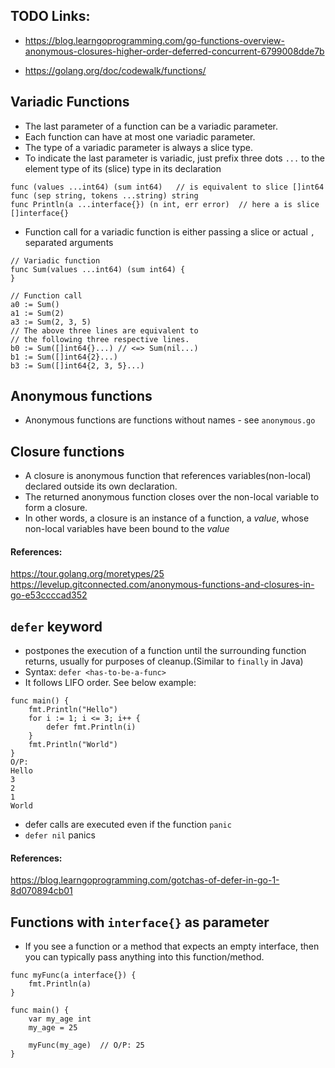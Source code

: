 ## TODO Links: 

* https://blog.learngoprogramming.com/go-functions-overview-anonymous-closures-higher-order-deferred-concurrent-6799008dde7b


* https://golang.org/doc/codewalk/functions/

## Variadic Functions
* The last parameter of a function can be a variadic parameter.
* Each function can have at most one variadic parameter.
* The type of a variadic parameter is always a slice type.
* To indicate the last parameter is variadic, just prefix three dots `...` to the element type of its (slice) type in its declaration
```shell script
func (values ...int64) (sum int64)   // is equivalent to slice []int64
func (sep string, tokens ...string) string
func Println(a ...interface{}) (n int, err error)  // here a is slice []interface{}
```
* Function call for a variadic function is either passing a slice or actual `,` separated arguments
```shell script
// Variadic function
func Sum(values ...int64) (sum int64) {  
}

// Function call 
a0 := Sum()
a1 := Sum(2)
a3 := Sum(2, 3, 5)
// The above three lines are equivalent to
// the following three respective lines.
b0 := Sum([]int64{}...) // <=> Sum(nil...)
b1 := Sum([]int64{2}...)
b3 := Sum([]int64{2, 3, 5}...)
```

## Anonymous functions

* Anonymous functions are functions without names - see `anonymous.go`


## Closure functions
* A closure is anonymous function that references variables(non-local) declared outside its own declaration.
* The returned anonymous function closes over the non-local variable to form a closure.
* In other words, a closure is an instance of a function, a _value_, whose non-local variables have been bound to the _value_

#### References: 
https://tour.golang.org/moretypes/25
https://levelup.gitconnected.com/anonymous-functions-and-closures-in-go-e53ccccad352 


## `defer` keyword

* postpones the execution of a function until the surrounding function returns, usually for purposes of cleanup.(Similar to `finally` in Java) 
* Syntax: `defer <has-to-be-a-func>` 
* It follows LIFO order. See below example: 
```shell script
func main() {
    fmt.Println("Hello")
    for i := 1; i <= 3; i++ {
        defer fmt.Println(i)
    }
    fmt.Println("World")
}
O/P:
Hello
3
2
1
World
```
* defer calls are executed even if the function `panic`
* `defer nil` panics

#### References:
https://blog.learngoprogramming.com/gotchas-of-defer-in-go-1-8d070894cb01


## Functions with `interface{}` as parameter
* If you see a function or a method that expects an empty interface, then you can typically pass anything into this function/method.
```shell script
func myFunc(a interface{}) {
    fmt.Println(a)
}

func main() {
    var my_age int
    my_age = 25

    myFunc(my_age)  // O/P: 25
}
```